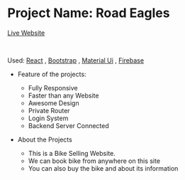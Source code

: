 # Project Name: Road Eagles #
[Live Website](https://holiday-hype.web.app/)

<br/>

Used: [React](http://www.react.com/ ) ,  [Bootstrap](http://getbootstrap.com) , [Material Ui](http://mui.com) , [Firebase](http://firebase.com)
<br/>
* Feature of the projects:
    * Fully Responsive
    * Faster than any Website
    * Awesome Design
    * Private Router
    * Login System
    * Backend Server Connected


* About the Projects
    * This is a Bike Selling Website.
    * We can book bike from anywhere on this site
    * You can also buy the bike and about its information

